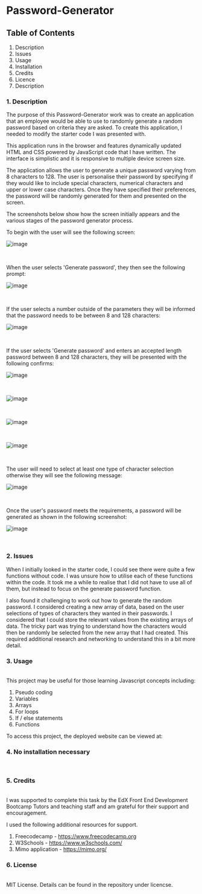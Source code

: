 <h1> Password-Generator </h1>

<h2> Table of Contents </h2>

1. Description <br>
2. Issues <br>
3. Usage <br>
4. Installation <br>
5. Credits <br>
6. Licence <br>
7. Description <br>

<h3> 1. Description </h3>

The purpose of this Password-Generator work was to create an application that an employee would be able to use to randomly generate a random password based on criteria they are asked. 
To create this application, I needed to modify the starter code I was presented with. <br>

This application runs in the browser and features dynamically updated HTML and CSS powered by JavaScript code that I have written. The interface is simplistic and it is responsive to multiple device screen size. <br>

The application allows the user to generate a unique password varying from 8 characters to 128. The user is personalise their password by specifying if they would like to include special characters, numerical characters and upper or lower case characters. Once they have specified their preferences, the password will be randomly generated for them and presented on the screen. <br>

The screenshots below show how the screen initially appears and the various stages of the password generator process. <br>

To begin with the user will see the following screen:

![image](https://github.com/gdavies2736/Password-Generator/assets/89836987/ad2cd0d9-dafe-4942-ab94-f928cf6822b3)

<br>

When the user selects 'Generate password', they then see the following prompt: <br>

![image](https://github.com/gdavies2736/Password-Generator/assets/89836987/cf615675-3276-4167-b0c5-89b2866ca8d1)
 
 <br>

If the user selects a number outside of the parameters they will be informed that the password needs to be between 8 and 128 characters: <br>

![image](https://github.com/gdavies2736/Password-Generator/assets/89836987/d24e2703-f8a3-4f5c-88c2-881b96067748)

<br>

If the user selects 'Generate password' and enters an accepted length password between 8 and 128 characters, they will be presented with the following confirms: <br>

![image](https://github.com/gdavies2736/Password-Generator/assets/89836987/26d86e84-c8c1-4841-b218-8b65fb2fd36f)

<br>

![image](https://github.com/gdavies2736/Password-Generator/assets/89836987/e8665465-6fc0-48c3-8ef9-1c2e36632628)

<br>

![image](https://github.com/gdavies2736/Password-Generator/assets/89836987/304c73fc-798c-44d2-89c7-b9c489b0a1ca)

<br>

![image](https://github.com/gdavies2736/Password-Generator/assets/89836987/d92b5d39-3563-4f51-9498-fb6422562905)

<br>

The user will need to select at least one type of character selection otherwise they will see the following message: <br>

![image](https://github.com/gdavies2736/Password-Generator/assets/89836987/c6ed5ee7-a244-4d72-b88e-37ffd919d101)

<br>

Once the user's password meets the requirements, a password will be generated as shown in the following screenshot: <br>

![image](https://github.com/gdavies2736/Password-Generator/assets/89836987/e0a7b9b4-a569-4ccf-9db2-01031408f324)

<br>

<h3>2. Issues </h3>

When I initially looked in the starter code, I could see there were quite a few functions without code. I was unsure how to utilise each of these functions within the code. It took me a while to realise that I did not have to use all of them, but instead to focus on the generate password function. <br>

I also found it challenging to work out how to generate the random password. I considered creating a new array of data, based on the user selections of types of characters they wanted in their passwords. I considered that I could store the relevant values from the existing arrays of data. The tricky part was trying to understand how the characters would then be randomly be selected from the new array that I had created. This required additional research and networking to understand this in a bit more detail. <br>

<h3>3. Usage</h3>
<br>
This project may be useful for those learning Javascript concepts including:<br>

1. Pseudo coding <br>
2. Variables <br>
3. Arrays <br>
4. For loops <br>
5. If / else statements <br>
6. Functions <br>

To access this project, the deployed website can be viewed at:

<h3> 4. No installation necessary </h3>
<br>

<h3> 5. Credits </h3>
<br>
I was supported to complete this task by the EdX Front End Development Bootcamp Tutors and teaching staff and am grateful for their support and encouragement. <br>

I used the following additional resources for support. <br>

1. Freecodecamp - https://www.freecodecamp.org <br>
2. W3Schools - https://www.w3schools.com/ <br>
3. Mimo application - https://mimo.org/ <br>

<h3>6. License </h3>
<br>
MIT License. Details can be found in the repository under licencse.


